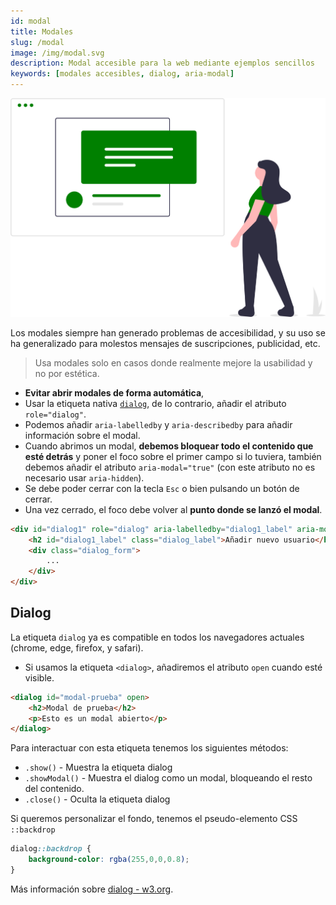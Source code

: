 ```yaml
---
id: modal
title: Modales
slug: /modal
image: /img/modal.svg
description: Modal accesible para la web mediante ejemplos sencillos
keywords: [modales accesibles, dialog, aria-modal]
---
```


<img src="/img/modal.svg" alt="" />

Los modales siempre han generado problemas de accesibilidad, y su uso se ha generalizado para molestos mensajes de suscripciones, publicidad, etc.

> Usa modales solo en casos donde realmente mejore la usabilidad y no por estética.

- **Evitar abrir modales de forma automática**,
- Usar la etiqueta nativa [`dialog`](#dialog), de lo contrario, añadir el atributo `role="dialog"`.
- Podemos añadir `aria-labelledby` y `aria-describedby` para añadir información sobre el modal.
- Cuando abrimos un modal, **debemos bloquear todo el contenido que esté detrás** y poner el foco sobre el primer campo si lo tuviera, también debemos añadir el atributo `aria-modal="true"` (con este atributo no es necesario usar `aria-hidden`).
- Se debe poder cerrar con la tecla `Esc` o bien pulsando un botón de cerrar.
- Una vez cerrado, el foco debe volver al **punto donde se lanzó el modal**.

```html
<div id="dialog1" role="dialog" aria-labelledby="dialog1_label" aria-modal="true">
    <h2 id="dialog1_label" class="dialog_label">Añadir nuevo usuario</h2>
    <div class="dialog_form">
        ...
    </div>
</div>
```

## Dialog

La etiqueta `dialog` ya es compatible en todos los navegadores actuales (chrome, edge, firefox, y safari).

- Si usamos la etiqueta `<dialog>`, añadiremos el atributo `open` cuando esté visible.

```html
<dialog id="modal-prueba" open>
    <h2>Modal de prueba</h2>
    <p>Esto es un modal abierto</p>
</dialog>
```

Para interactuar con esta etiqueta tenemos los siguientes métodos:

- `.show()` - Muestra la etiqueta dialog
- `.showModal()` - Muestra el dialog como un modal, bloqueando el resto del contenido.
- `.close()` - Oculta la etiqueta dialog

Si queremos personalizar el fondo, tenemos el pseudo-elemento CSS `::backdrop`

```css 
dialog::backdrop {
    background-color: rgba(255,0,0,0.8);
}
```

Más información sobre [dialog - w3.org](https://www.w3.org/TR/wai-aria-practices/examples/dialog-modal/dialog.html).




